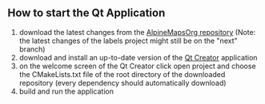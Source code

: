 ## How to start the Qt Application
1. download the latest changes from the [AlpineMapsOrg repository](https://github.com/AlpineMapsOrg/renderer/) (Note: the latest changes of the labels project might still be on the "next" branch)
2. download and install an up-to-date version of the [Qt Creator](https://www.qt.io/product/development-tools) application
3. on the welcome screen of the Qt Creator click open project and choose the CMakeLists.txt file of the root directory of the downloaded repository (every dependency should automatically download)
4. build and run the application
